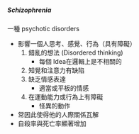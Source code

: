 ##### Schizophrenia
一種 psychotic disorders
- 影響一個人思考、感覺、行為（具有障礙）
	1. 錯亂的想法 (Disordered thinking)
		- 每個 Idea在邏輯上是不相關的
	2. 知覺和注意力有缺陷
	3. 缺乏情感表達
		- 適當或平板的情感
	4. 在運動能力或行為上有障礙
		- 怪異的動作
- 常因此使得他的人際關係瓦解
- 自殺率與死亡率顯著增加